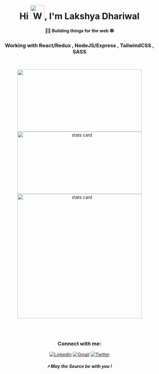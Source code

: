 
<h1 align="center">Hi <img src="https://raw.githubusercontent.com/nixin72/nixin72/master/wave.gif" 
         alt="Waving hand animated gif"
         height="45"
         width="45" />, I'm Lakshya Dhariwal</h1>
<h4 align="center">
👷‍♂️ Building things for the web 🕸
</h4>
<h3 align="center">
    Working with React/Redux , NodeJS/Express , TailwindCSS , SASS
</h3>
<br/>
<p align="center">
         <img height="200px" width="400" src="https://github-readme-stats.vercel.app/api?username=lakshya-dhariwal&count_private=true&theme=radical&show_icons=true&count_private=true&hide_border=true" />
        <img alt= "stats card" height="200px" width="400" src="http://github-readme-streak-stats.herokuapp.com?user=lakshya-dhariwal&theme=radical&show_icons=true&count_private=true&hide_border=true">
          <img alt= "stats card" width="400" src="https://github-readme-stats.vercel.app/api/top-langs/?username=lakshya-dhariwal&langs_count=5&theme=radical&layout=compact&count_private=true&hide_border=true">
         

<p>
<br/><br/>
<h3 align="center">Connect with me:</h3>
<p align="center">
<a href="https://www.linkedin.com/in/lakshya-dhariwal/" target="_blank" rel="noopener"><img alt="LinkedIn"
                src="https://img.shields.io/badge/linkedin-%230077B5.svg?&style=for-the-badge&logo=linkedin&logoColor=white" /></a>
        <a href="mailto:lakshyadhariwal9@gmail.com"target="_blank" rel="noopener"><img alt="Gmail"
                src="https://img.shields.io/badge/-Gmail-D14836?style=for-the-badge&logo=Gmail&logoColor=white" /></a>
        <a href="https://twitter.com/Lakshya_OnALoop" target="_blank" rel="noopener"><img alt="Twitter"
                src="https://img.shields.io/badge/Twitter-1DA1F2?style=for-the-badge&logo=twitter&logoColor=white"></a>
</p>

<h5 align="center">⚡ May the Source be with you !</h5>

 




 









